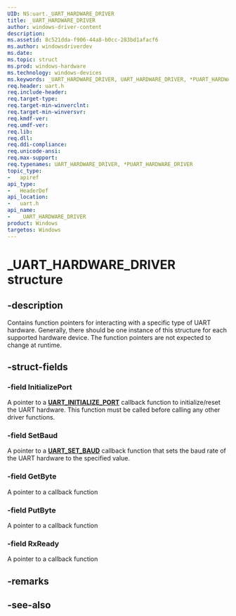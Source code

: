 ```yaml
---
UID: NS:uart._UART_HARDWARE_DRIVER
title: _UART_HARDWARE_DRIVER
author: windows-driver-content
description: 
ms.assetid: 8c521dda-f906-44a8-b0cc-283bd1afacf6
ms.author: windowsdriverdev
ms.date: 
ms.topic: struct
ms.prod: windows-hardware
ms.technology: windows-devices
ms.keywords: _UART_HARDWARE_DRIVER, UART_HARDWARE_DRIVER, *PUART_HARDWARE_DRIVER, 
req.header: uart.h
req.include-header:
req.target-type:
req.target-min-winverclnt:
req.target-min-winversvr:
req.kmdf-ver:
req.umdf-ver:
req.lib:
req.dll:
req.ddi-compliance:
req.unicode-ansi:
req.max-support:
req.typenames: UART_HARDWARE_DRIVER, *PUART_HARDWARE_DRIVER
topic_type: 
-	apiref
api_type: 
-	HeaderDef
api_location: 
-	uart.h
api_name: 
-	_UART_HARDWARE_DRIVER
product: Windows
targetos: Windows
---
```


# _UART_HARDWARE_DRIVER structure

## -description
Contains function pointers for interacting with a specific type of UART hardware. Generally, there should be one instance of this structure for each supported hardware device. The function pointers are not expected to change at runtime.

## -struct-fields

### -field InitializePort
A pointer to a [**UART_INITIALIZE_PORT**](nc-uart-uart_initialize_port.md) callback function to initialize/reset the UART hardware. This function must be called before calling any other driver functions.
 
### -field SetBaud
A pointer to a [**UART_SET_BAUD**](ns-uart-_uart_hardware_driver.md) callback function that sets the baud rate of the UART hardware to the specified value.

 
### -field GetByte
A pointer to a callback function 
 
### -field PutByte
A pointer to a callback function 
 
### -field RxReady
A pointer to a callback function  

## -remarks

## -see-also